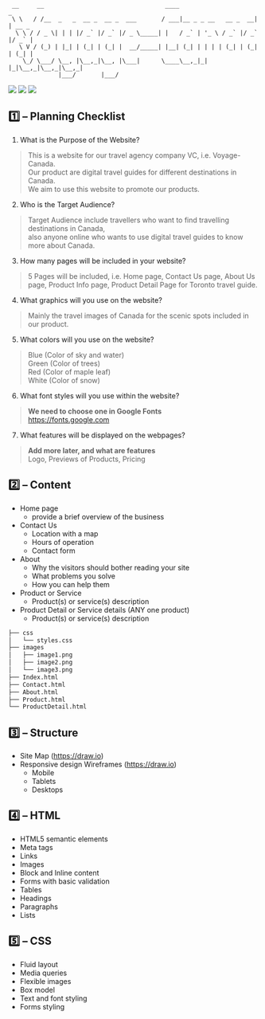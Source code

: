 ```
 __     __                                  ____                      _       
 \ \   / /__  _   _  __ _  __ _  ___       / ___|__ _ _ __   __ _  __| | __ _
  \ \ / / _ \| | | |/ _` |/ _` |/ _ \_____| |   / _` | '_ \ / _` |/ _` |/ _` |
   \ V / (_) | |_| | (_| | (_| |  __/_____| |__| (_| | | | | (_| | (_| | (_| |
    \_/ \___/ \__, |\__,_|\__, |\___|      \____\__,_|_| |_|\__,_|\__,_|\__,_|
              |___/       |___/    
```

![](https://img.shields.io/badge/CSAT-2020F-green)
![](https://img.shields.io/badge/CSD-1113__8-blue)
![](https://img.shields.io/badge/WEB%20TECHNOLOGIES-Group%201-orange)


## :one: – Planning Checklist

1. What is the Purpose of the Website?
> This is a website for our travel agency company VC, i.e. Voyage-Canada.  
> Our product are digital travel guides for different destinations in Canada.  
> We aim to use this website to promote our products.

2. Who is the Target Audience?
> Target Audience include travellers who want to find travelling destinations in Canada,  
> also anyone online who wants to use digital travel guides to know more about Canada.

3. How many pages will be included in your website?
> 5 Pages will be included, i.e. Home page, Contact Us page, About Us page, Product Info page, Product Detail Page for Toronto travel guide.

4. What graphics will you use on the website?
> Mainly the travel images of Canada for the scenic spots included in our product.

5. What colors will you use on the website?
> Blue (Color of sky and water)  
> Green (Color of trees)  
> Red (Color of maple leaf)  
> White (Color of snow)

6. What font styles will you use within the website?
> **We need to choose one in Google Fonts**  
> https://fonts.google.com

7. What features will be displayed on the webpages?
> **Add more later, and what are features**  
> Logo, Previews of Products, Pricing


## :two: – Content

* Home page
  * provide a brief overview of the business
* Contact Us
  * Location with a map
  * Hours of operation
  * Contact form
* About
  * Why the visitors should bother reading your site
  * What problems you solve
  * How you can help them
* Product or Service
  * Product(s) or service(s) description
* Product Detail or Service details (ANY one product)
  * Product(s) or service(s) description

```bash
├── css
│   └── styles.css
├── images
│   ├── image1.png
│   ├── image2.png
│   └── image3.png
├── Index.html
├── Contact.html
├── About.html
├── Product.html
└── ProductDetail.html
```


## :three: – Structure

* Site Map (https://draw.io)
* Responsive design Wireframes (https://draw.io)
  * Mobile
  * Tablets
  * Desktops


## :four: – HTML

* HTML5 semantic elements
* Meta tags
* Links
* Images
* Block and Inline content
* Forms with basic validation
* Tables
* Headings
* Paragraphs
* Lists


## :five: – CSS

* Fluid layout
* Media queries
* Flexible images
* Box model
* Text and font styling
* Forms styling

